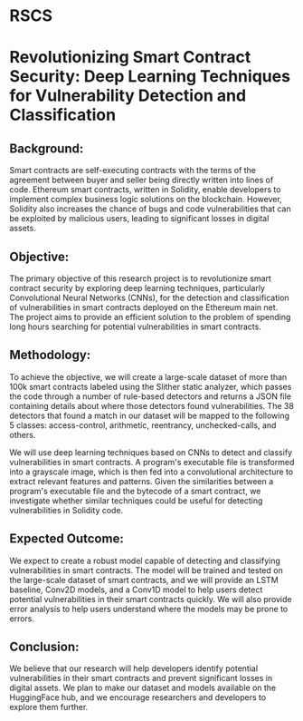 # RSCS
# Revolutionizing Smart Contract Security: Deep Learning Techniques for Vulnerability Detection and Classification
## Background:
Smart contracts are self-executing contracts with the terms of the agreement between buyer and seller being directly written into lines of code. Ethereum smart contracts, written in Solidity, enable developers to implement complex business logic solutions on the blockchain. However, Solidity also increases the chance of bugs and code vulnerabilities that can be exploited by malicious users, leading to significant losses in digital assets.

## Objective:
The primary objective of this research project is to revolutionize smart contract security by exploring deep learning techniques, particularly Convolutional Neural Networks (CNNs), for the detection and classification of vulnerabilities in smart contracts deployed on the Ethereum main net. The project aims to provide an efficient solution to the problem of spending long hours searching for potential vulnerabilities in smart contracts.

## Methodology:
To achieve the objective, we will create a large-scale dataset of more than 100k smart contracts labeled using the Slither static analyzer, which passes the code through a number of rule-based detectors and returns a JSON file containing details about where those detectors found vulnerabilities. The 38 detectors that found a match in our dataset will be mapped to the following 5 classes: access-control, arithmetic, reentrancy, unchecked-calls, and others.

We will use deep learning techniques based on CNNs to detect and classify vulnerabilities in smart contracts. A program's executable file is transformed into a grayscale image, which is then fed into a convolutional architecture to extract relevant features and patterns. Given the similarities between a program's executable file and the bytecode of a smart contract, we investigate whether similar techniques could be useful for detecting vulnerabilities in Solidity code.

## Expected Outcome:
We expect to create a robust model capable of detecting and classifying vulnerabilities in smart contracts. The model will be trained and tested on the large-scale dataset of smart contracts, and we will provide an LSTM baseline, Conv2D models, and a Conv1D model to help users detect potential vulnerabilities in their smart contracts quickly. We will also provide error analysis to help users understand where the models may be prone to errors.

## Conclusion:
We believe that our research will help developers identify potential vulnerabilities in their smart contracts and prevent significant losses in digital assets. We plan to make our dataset and models available on the HuggingFace hub, and we encourage researchers and developers to explore them further.
